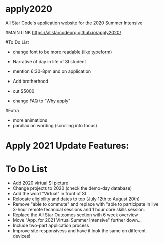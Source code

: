 # apply2020
All Star Code's application website for the 2020 Summer Intensive

#MAIN LINK
https://allstarcodeorg.github.io/apply2020/

#To Do List
- change font to be more readable (like typeform)
<!-- https://www.dyslexiefont.com/en/typeface/ -->
- Narrative of day in life of SI student
- mention 6:30-8pm and on application

- Add brotherhood
- cut $5000
- change FAQ to "Why apply"

#Extra
- more animations
- parallax on wording (scrolling into focus)

# Apply 2021 Update Features:
# To Do List
- Add 2020 virtual SI picture
- Change projects to 2020 (check the demo-day database)
- Add the word "Virtual" in front of SI
- Relocate eligibility and dates to top (July 12th to August 20th)
- Remove "able to commute" and replace with "able to participate in live 3-hour remote technical sessions and 1 hour core skills session.
- Replace the All Star Outcomes section with 6 week overview
- Move "App. for 2021 Virtual Summer Intensive" further down...
- Include two-part application process
- Improve site responsivess and have it look the same on different devices!

